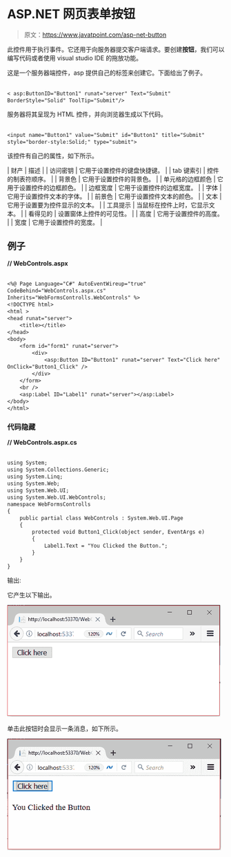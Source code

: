 # ASP.NET 网页表单按钮

> 原文：<https://www.javatpoint.com/asp-net-button>

此控件用于执行事件。它还用于向服务器提交客户端请求。要创建**按钮**，我们可以编写代码或者使用 visual studio IDE 的拖放功能。

这是一个服务器端控件，asp 提供自己的标签来创建它。下面给出了例子。

```

< asp:ButtonID="Button1" runat="server" Text="Submit" BorderStyle="Solid" ToolTip="Submit"/>

```

服务器将其呈现为 HTML 控件，并向浏览器生成以下代码。

```

<input name="Button1" value="Submit" id="Button1" title="Submit" style="border-style:Solid;" type="submit">

```

该控件有自己的属性，如下所示。

| 财产 | 描述 |
| 访问密钥 | 它用于设置控件的键盘快捷键。 |
| tab 键索引 | 控件的制表符顺序。 |
| 背景色 | 它用于设置控件的背景色。 |
| 单元格的边框颜色 | 它用于设置控件的边框颜色。 |
| 边框宽度 | 它用于设置控件的边框宽度。 |
| 字体 | 它用于设置控件文本的字体。 |
| 前景色 | 它用于设置控件文本的颜色。 |
| 文本 | 它用于设置要为控件显示的文本。 |
| 工具提示 | 当鼠标在控件上时，它显示文本。 |
| 看得见的 | 设置窗体上控件的可见性。 |
| 高度 | 它用于设置控件的高度。 |
| 宽度 | 它用于设置控件的宽度。 |

## 例子

**// WebControls.aspx**

```

<%@ Page Language="C#" AutoEventWireup="true" CodeBehind="WebControls.aspx.cs" 
Inherits="WebFormsControlls.WebControls" %>
<!DOCTYPE html>
<html >
<head runat="server">
    <title></title>
</head>
<body>
    <form id="form1" runat="server">
        <div>
            <asp:Button ID="Button1" runat="server" Text="Click here" OnClick="Button1_Click" />
        </div>
    </form>
    <br />
    <asp:Label ID="Label1" runat="server"></asp:Label>
</body>
</html>

```

### 代码隐藏

**// WebControls.aspx.cs**

```

using System;
using System.Collections.Generic;
using System.Linq;
using System.Web;
using System.Web.UI;
using System.Web.UI.WebControls;
namespace WebFormsControlls
{
    public partial class WebControls : System.Web.UI.Page
    {
        protected void Button1_Click(object sender, EventArgs e)
        {
            Label1.Text = "You Clicked the Button.";
        }
    }
}

```

输出:

它产生以下输出。

![ASP Button 1](img/aa3b0e19b8bfd9acc47c9e4eb5a0f8ad.png)

单击此按钮时会显示一条消息，如下所示。

![ASP Button 2](img/51ae0ecdc098fc6f586a875fde7042a8.png)